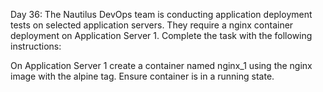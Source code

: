 Day 36:
The Nautilus DevOps team is conducting application deployment tests on selected application servers. They require a nginx container deployment on Application Server 1. Complete the task with the following instructions:


On Application Server 1 create a container named nginx_1 using the nginx image with the alpine tag. Ensure container is in a running state.